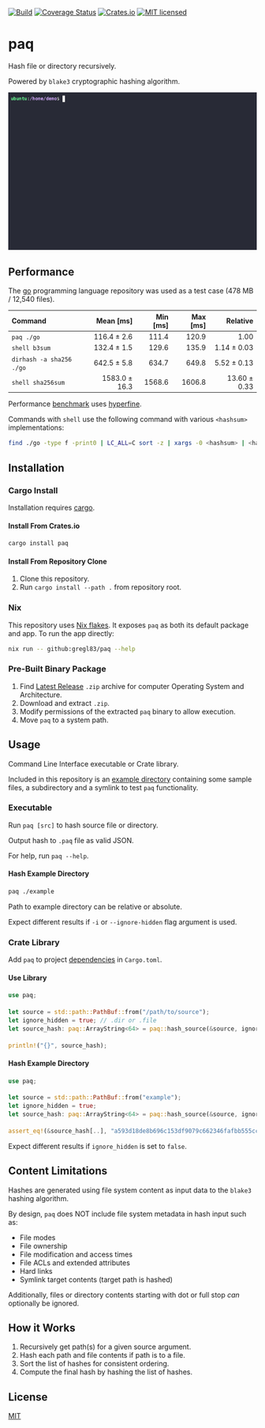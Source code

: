 [![Build](https://github.com/gregl83/paq/actions/workflows/build.yml/badge.svg)](https://github.com/gregl83/paq/actions/workflows/build.yml)
[![Coverage Status](https://codecov.io/gh/gregl83/paq/graph/badge.svg?token=CL93O7DW9C)](https://codecov.io/gh/gregl83/paq)
[![Crates.io](https://img.shields.io/crates/v/paq.svg)](https://crates.io/crates/paq)
[![MIT licensed](https://img.shields.io/badge/license-MIT-blue.svg)](https://github.com/gregl83/paq/blob/master/LICENSE)

# paq

Hash file or directory recursively.

Powered by `blake3` cryptographic hashing algorithm.

<p align="center">
  <img src="paq.gif" alt="paq hashing demo" />
</p>

## Performance

The [go](https://github.com/golang/go/commit/8b5fe5980cc116366b37ed8aa83569cadf5772d0) programming language repository was used as a test case (478 MB / 12,540 files).

| Command                  |     Mean [ms] | Min [ms] | Max [ms] |     Relative |
| :----------------------- | ------------: | -------: | -------: | -----------: |
| `paq ./go`               |   116.4 ± 2.6 |    111.4 |    120.9 |         1.00 |
| `shell b3sum`            |   132.4 ± 1.5 |    129.6 |    135.9 |  1.14 ± 0.03 |
| `dirhash -a sha256 ./go` |   642.5 ± 5.8 |    634.7 |    649.8 |  5.52 ± 0.13 |
| `shell sha256sum`        | 1583.0 ± 16.3 |   1568.6 |   1606.8 | 13.60 ± 0.33 |

Performance [benchmark](hyperfine.sh) uses [hyperfine](https://github.com/sharkdp/hyperfine).

Commands with `shell` use the following command with various `<hashsum>` implementations:

```bash
find ./go -type f -print0 | LC_ALL=C sort -z | xargs -0 <hashsum> | <hashsum>
```

## Installation

### Cargo Install

Installation requires [cargo](https://doc.rust-lang.org/cargo/getting-started/installation.html).

#### Install From Crates.io

```bash
cargo install paq
```

#### Install From Repository Clone

1. Clone this repository.
2. Run `cargo install --path .` from repository root.

### Nix

This repository uses [Nix flakes](https://wiki.nixos.org/wiki/Flakes).
It exposes `paq` as both its default package and app.
To run the app directly:

```bash
nix run -- github:gregl83/paq --help
```

### Pre-Built Binary Package

1. Find [Latest Release](https://github.com/gregl83/paq/releases) `.zip` archive for computer Operating System and Architecture.
2. Download and extract `.zip`.
3. Modify permissions of the extracted `paq` binary to allow execution.
4. Move `paq` to a system path.

## Usage

Command Line Interface executable or Crate library.

Included in this repository is an [example directory](./example) containing some sample files, a subdirectory and a symlink to test `paq` functionality.

### Executable

Run `paq [src]` to hash source file or directory.

Output hash to `.paq` file as valid JSON.

For help, run `paq --help`.

#### Hash Example Directory

```bash
paq ./example
```

Path to example directory can be relative or absolute.

Expect different results if `-i` or `--ignore-hidden` flag argument is used.

### Crate Library

Add `paq` to project [dependencies](https://doc.rust-lang.org/cargo/reference/specifying-dependencies.html#specifying-dependencies-from-cratesio) in `Cargo.toml`.

#### Use Library

```rust
use paq;

let source = std::path::PathBuf::from("/path/to/source");
let ignore_hidden = true; // .dir or .file
let source_hash: paq::ArrayString<64> = paq::hash_source(&source, ignore_hidden);

println!("{}", source_hash);
```

#### Hash Example Directory

```rust
use paq;

let source = std::path::PathBuf::from("example");
let ignore_hidden = true;
let source_hash: paq::ArrayString<64> = paq::hash_source(&source, ignore_hidden);

assert_eq!(&source_hash[..], "a593d18de8b696c153df9079c662346fafbb555cc4b2bbf5c7e6747e23a24d74");
```

Expect different results if `ignore_hidden` is set to `false`.

## Content Limitations

Hashes are generated using file system content as input data to the `blake3` hashing algorithm.

By design, `paq` does NOT include file system metadata in hash input such as:

- File modes
- File ownership
- File modification and access times
- File ACLs and extended attributes
- Hard links
- Symlink target contents (target path is hashed)

Additionally, files or directory contents starting with dot or full stop _can_ optionally be ignored.

## How it Works

1. Recursively get path(s) for a given source argument.
2. Hash each path and file contents if path is to a file.
3. Sort the list of hashes for consistent ordering.
4. Compute the final hash by hashing the list of hashes.

## License

[MIT](LICENSE)
